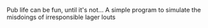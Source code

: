 Pub life can be fun, until it's not... A simple program to simulate the misdoings of irresponsible lager louts
